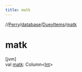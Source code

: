 ```yaml
---
title: matk
---
```

//[Perry](../../../index.html)/[database](../index.html)/[DueyItems](index.html)/[matk](matk.html)



# matk



[jvm]\
val [matk](matk.html): Column<[Int](https://kotlinlang.org/api/latest/jvm/stdlib/kotlin/-int/index.html)>




